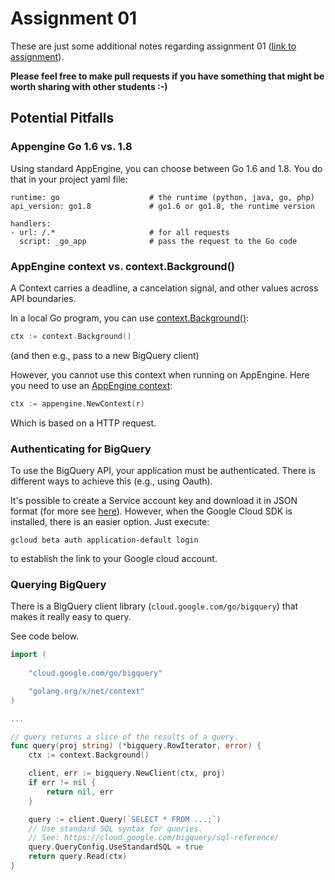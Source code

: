 # Assignment 01

These are just some additional notes regarding assignment 01 ([link to
assignment](https://docs.google.com/document/d/1x2Xd1g40frn6TXd2HciX5RICvysu9Jfn2DJ-8a76cHY/edit?usp=sharing)).

**Please feel free to make pull requests if you have something that might be
worth sharing with other students :-)**

## Potential Pitfalls


### Appengine Go 1.6 vs. 1.8

Using standard AppEngine, you can choose between Go 1.6 and 1.8.
You do that in your project yaml file:

```
runtime: go                    # the runtime (python, java, go, php)
api_version: go1.8             # go1.6 or go1.8, the runtime version

handlers:
- url: /.*                     # for all requests
  script: _go_app              # pass the request to the Go code

```



### AppEngine context vs. context.Background()

A Context carries a deadline, a cancelation signal, and other values across API boundaries.

In a local Go program, you can use
[context.Background()](https://golang.org/pkg/context/#Background): 

```go
ctx := context.Background()
```

(and then e.g., pass to a new BigQuery client)

However, you cannot use this context when running on AppEngine.
Here you need to use an [AppEngine context](https://cloud.google.com/appengine/docs/standard/go/reference#NewContext):

```go
ctx := appengine.NewContext(r)
```
Which is based on a HTTP request.


### Authenticating for BigQuery

To use the BigQuery API, your application must be authenticated.
There is different ways to achieve this (e.g., using Oauth).

It's possible to create a Service account key and download it in JSON format (for more see [here](https://developers.google.com/identity/protocols/application-default-credentials)).
However, when the Google Cloud SDK is installed, there is an easier option.
Just execute:
```
gcloud beta auth application-default login
```

to establish the link to your Google cloud account.


### Querying BigQuery

There is a BigQuery client library (`cloud.google.com/go/bigquery`) that makes
it really easy to query.

See code below.

```go
import (
	
    "cloud.google.com/go/bigquery"

	"golang.org/x/net/context"
)

...

// query returns a slice of the results of a query.
func query(proj string) (*bigquery.RowIterator, error) {
	ctx := context.Background()

	client, err := bigquery.NewClient(ctx, proj)
	if err != nil {
		return nil, err
	}

	query := client.Query(`SELECT * FROM ...;`)
	// Use standard SQL syntax for queries.
	// See: https://cloud.google.com/bigquery/sql-reference/
	query.QueryConfig.UseStandardSQL = true
	return query.Read(ctx)
}

```

